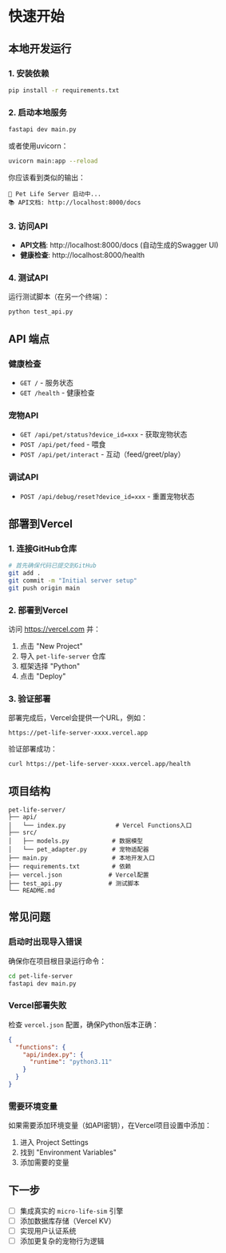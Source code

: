 # 快速开始

## 本地开发运行

### 1. 安装依赖

```bash
pip install -r requirements.txt
```

### 2. 启动本地服务

```bash
fastapi dev main.py
```

或者使用uvicorn：

```bash
uvicorn main:app --reload
```

你应该看到类似的输出：
```
🐾 Pet Life Server 启动中...
📚 API文档: http://localhost:8000/docs
```

### 3. 访问API

- **API文档**: http://localhost:8000/docs (自动生成的Swagger UI)
- **健康检查**: http://localhost:8000/health

### 4. 测试API

运行测试脚本（在另一个终端）：

```bash
python test_api.py
```

## API 端点

### 健康检查
- `GET /` - 服务状态
- `GET /health` - 健康检查

### 宠物API
- `GET /api/pet/status?device_id=xxx` - 获取宠物状态
- `POST /api/pet/feed` - 喂食
- `POST /api/pet/interact` - 互动（feed/greet/play）

### 调试API
- `POST /api/debug/reset?device_id=xxx` - 重置宠物状态

## 部署到Vercel

### 1. 连接GitHub仓库

```bash
# 首先确保代码已提交到GitHub
git add .
git commit -m "Initial server setup"
git push origin main
```

### 2. 部署到Vercel

访问 https://vercel.com 并：
1. 点击 "New Project"
2. 导入 `pet-life-server` 仓库
3. 框架选择 "Python"
4. 点击 "Deploy"

### 3. 验证部署

部署完成后，Vercel会提供一个URL，例如：
```
https://pet-life-server-xxxx.vercel.app
```

验证部署成功：
```bash
curl https://pet-life-server-xxxx.vercel.app/health
```

## 项目结构

```
pet-life-server/
├── api/
│   └── index.py              # Vercel Functions入口
├── src/
│   ├── models.py            # 数据模型
│   └── pet_adapter.py       # 宠物适配器
├── main.py                  # 本地开发入口
├── requirements.txt         # 依赖
├── vercel.json             # Vercel配置
├── test_api.py             # 测试脚本
└── README.md
```

## 常见问题

### 启动时出现导入错误

确保你在项目根目录运行命令：
```bash
cd pet-life-server
fastapi dev main.py
```

### Vercel部署失败

检查 `vercel.json` 配置，确保Python版本正确：
```json
{
  "functions": {
    "api/index.py": {
      "runtime": "python3.11"
    }
  }
}
```

### 需要环境变量

如果需要添加环境变量（如API密钥），在Vercel项目设置中添加：
1. 进入 Project Settings
2. 找到 "Environment Variables"
3. 添加需要的变量

## 下一步

- [ ] 集成真实的 `micro-life-sim` 引擎
- [ ] 添加数据库存储（Vercel KV）
- [ ] 实现用户认证系统
- [ ] 添加更复杂的宠物行为逻辑
